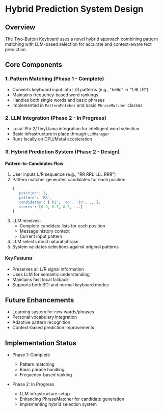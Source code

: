 # Hybrid Prediction System Design

## Overview
The Two-Button Keyboard uses a novel hybrid approach combining pattern matching with LLM-based selection for accurate and context-aware text prediction.

## Core Components

### 1. Pattern Matching (Phase 1 - Complete)
- Converts keyboard input into L/R patterns (e.g., "hello" -> "LRLLR")
- Maintains frequency-based word rankings
- Handles both single words and basic phrases
- Implemented in `PatternMatcher` and basic `PhraseMatcher` classes

### 2. LLM Integration (Phase 2 - In Progress)
- Local Phi-2/TinyLlama integration for intelligent word selection
- Basic infrastructure in place through `LLMManager`
- Runs locally on CPU/Metal acceleration

### 3. Hybrid Prediction System (Phase 2 - Design)

#### Pattern-to-Candidates Flow
1. User inputs L/R sequence (e.g., "RR RRL LLL RRR")
2. Pattern matcher generates candidates for each position:
   ```python
   {
     'position': 1,
     'pattern': 'RR',
     'candidates': ['hi', 'on', 'in', ...],
     'scores': [0.9, 0.7, 0.5, ...]
   }
   ```
3. LLM receives:
   - Complete candidate lists for each position
   - Message history context
   - Current input pattern
4. LLM selects most natural phrase
5. System validates selections against original patterns

#### Key Features
- Preserves all L/R signal information
- Uses LLM for semantic understanding
- Maintains fast local fallback
- Supports both BCI and normal keyboard modes

## Future Enhancements
- Learning system for new words/phrases
- Personal vocabulary integration
- Adaptive pattern recognition
- Context-based prediction improvements

## Implementation Status
- Phase 1: Complete
  - Pattern matching
  - Basic phrase handling
  - Frequency-based ranking

- Phase 2: In Progress
  - LLM infrastructure setup
  - Enhancing PhraseMatcher for candidate generation
  - Implementing hybrid selection system